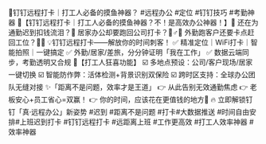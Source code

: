 🌟钉钉远程打卡｜打工人必备的摸鱼神器？
#远程办公 #定位 #钉钉技巧 #考勤神器
🌟【钉钉远程打卡｜打工人必备的摸鱼神器？不！是高效办公神器！】🌟
还在为通勤迟到扣钱流泪？🤯
居家办公却要跑回公司打卡？🏃♂️💨
外勤跑客户还要卡点赶回工位？🚗💔
💡钉钉远程打卡——解放你的时间刺客！
✅ 精准定位｜WiFi打卡｜智能拍照｜一键搞定
✅ 外勤/居家/差旅，分分钟证明「我在工作」
✅ 数据云端同步，考勤透明又合规
📌【打工人狂喜功能】
☑️ 多地点预设：公司/客户现场/居家一键切换
☑️ 智能防作弊：活体检测+背景识别双保险
☑️ 跨时区支持：全球办公团队无缝对接
✨「距离不是问题，效率才是王道」
👉 从此告别无效通勤焦虑
👉 老板安心+员工省心=双赢！
👉 你的时间，应该花在更值钱的地方💸
🔥 立即解锁钉钉「真·远程办公」新姿势
#迟到 #距离不是问题 #打卡#大数据推送 #时间自由安排#上班迟到打卡 #钉钉远程打卡 #远距离上班 #工作更高效 #打工人效率神器 #效率神器
